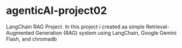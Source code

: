# agenticAI-project02
LangChain RAG Project. In this project i created aa simple Retrieval-Augmented Generation (RAG) system using LangChain, Google Gemini Flash, and  chromadb
